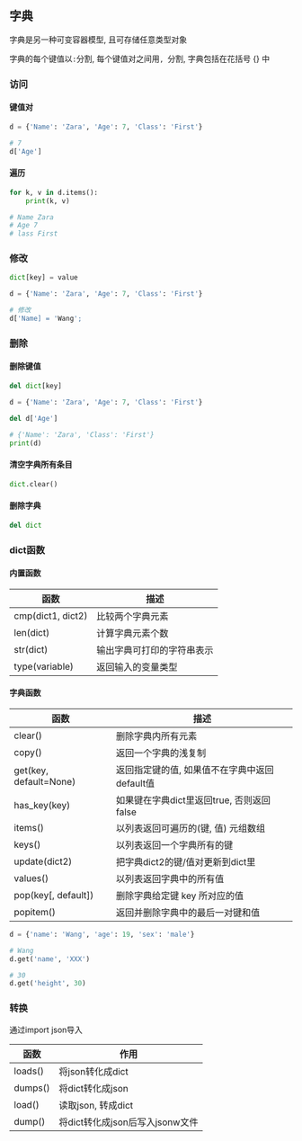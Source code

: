 <!--
 * @Description: 
 * @Version: 1.0
 * @Author: DaLao
 * @Email: dalao_li@163.com
 * @Date: 2021-12-02 23:02:30
 * @LastEditors: DaLao
 * @LastEditTime: 2022-08-21 23:47:29
-->

## 字典


字典是另一种可变容器模型, 且可存储任意类型对象

字典的每个键值以`:`分割, 每个键值对之间用`, `分割, 字典包括在花括号 {} 中


### 访问


#### 键值对

```py
d = {'Name': 'Zara', 'Age': 7, 'Class': 'First'}

# 7
d['Age']
```


#### 遍历

```py
for k, v in d.items():
    print(k, v)

# Name Zara
# Age 7      
# lass First
```


### 修改


```py
dict[key] = value
```

```py
d = {'Name': 'Zara', 'Age': 7, 'Class': 'First'}

# 修改
d['Name] = 'Wang';
```



### 删除


#### 删除键值

```py
del dict[key]
```

```py
d = {'Name': 'Zara', 'Age': 7, 'Class': 'First'}

del d['Age']

# {'Name': 'Zara', 'Class': 'First'}
print(d)
```


#### 清空字典所有条目

```py
dict.clear()
```


#### 删除字典

```py
del dict
```



### dict函数


#### 内置函数

| 函数              | 描述                       |
| ----------------- | -------------------------- |
| cmp(dict1, dict2) | 比较两个字典元素           |
| len(dict)         | 计算字典元素个数           |
| str(dict)         | 输出字典可打印的字符串表示 |
| type(variable)    | 返回输入的变量类型         |


#### 字典函数

| 函数                   | 描述                                          |
| ---------------------- | --------------------------------------------- |
| clear()                | 删除字典内所有元素                            |
| copy()                 | 返回一个字典的浅复制                          |
| get(key, default=None) | 返回指定键的值, 如果值不在字典中返回default值 |
| has_key(key)           | 如果键在字典dict里返回true, 否则返回false     |
| items()                | 以列表返回可遍历的(键, 值) 元组数组           |
| keys()                 | 以列表返回一个字典所有的键                    |
| update(dict2)          | 把字典dict2的键/值对更新到dict里              |
| values()               | 以列表返回字典中的所有值                      |
| pop(key[, default])    | 删除字典给定键 key 所对应的值                 |
| popitem()              | 返回并删除字典中的最后一对键和值              |

```py
d = {'name': 'Wang', 'age': 19, 'sex': 'male'}

# Wang
d.get('name', 'XXX')

# 30
d.get('height', 30)
```

### 转换


通过import json导入

| 函数    | 作用                            |
| ------- | ------------------------------- |
| loads() | 将json转化成dict                |
| dumps() | 将dict转化成json                |
| load()  | 读取json, 转成dict              |
| dump()  | 将dict转化成json后写入jsonw文件 |